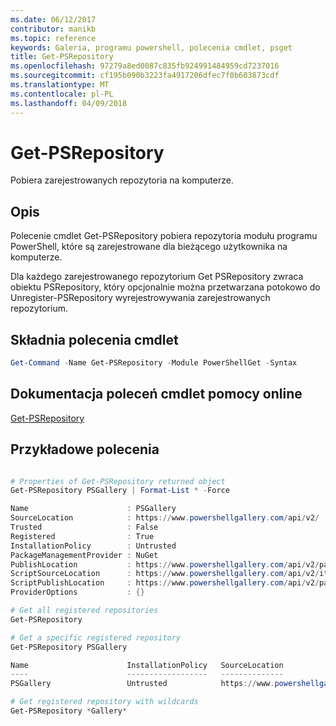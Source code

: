 ```yaml
---
ms.date: 06/12/2017
contributor: manikb
ms.topic: reference
keywords: Galeria, programu powershell, polecenia cmdlet, psget
title: Get-PSRepository
ms.openlocfilehash: 97279a8ed0087c835fb924991484959cd7237016
ms.sourcegitcommit: cf195b090b3223fa4917206dfec7f0b603873cdf
ms.translationtype: MT
ms.contentlocale: pl-PL
ms.lasthandoff: 04/09/2018
---
```

# <a name="get-psrepository"></a>Get-PSRepository

Pobiera zarejestrowanych repozytoria na komputerze.

## <a name="description"></a>Opis

Polecenie cmdlet Get-PSRepository pobiera repozytoria modułu programu PowerShell, które są zarejestrowane dla bieżącego użytkownika na komputerze.

Dla każdego zarejestrowanego repozytorium Get PSRepository zwraca obiektu PSRepository, który opcjonalnie można przetwarzana potokowo do Unregister-PSRepository wyrejestrowywania zarejestrowanych repozytorium.

## <a name="cmdlet-syntax"></a>Składnia polecenia cmdlet
```powershell
Get-Command -Name Get-PSRepository -Module PowerShellGet -Syntax
```

## <a name="cmdlet-online-help-reference"></a>Dokumentacja poleceń cmdlet pomocy online

[Get-PSRepository](http://go.microsoft.com/fwlink/?LinkID=517127)

## <a name="example-commands"></a>Przykładowe polecenia

```powershell

# Properties of Get-PSRepository returned object
Get-PSRepository PSGallery | Format-List * -Force

Name                      : PSGallery
SourceLocation            : https://www.powershellgallery.com/api/v2/
Trusted                   : False
Registered                : True
InstallationPolicy        : Untrusted
PackageManagementProvider : NuGet
PublishLocation           : https://www.powershellgallery.com/api/v2/package/
ScriptSourceLocation      : https://www.powershellgallery.com/api/v2/items/psscript/
ScriptPublishLocation     : https://www.powershellgallery.com/api/v2/package/
ProviderOptions           : {}

# Get all registered repositories
Get-PSRepository

# Get a specific registered repository
Get-PSRepository PSGallery

Name                      InstallationPolicy   SourceLocation
----                      ------------------   --------------
PSGallery                 Untrusted            https://www.powershellgallery.com/api/v2/

# Get registered repository with wildcards
Get-PSRepository *Gallery*

```